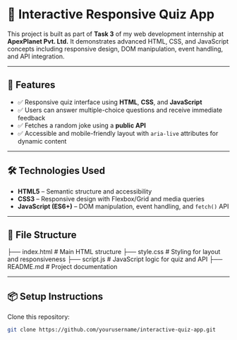# 🎯 Interactive Responsive Quiz App

This project is built as part of **Task 3** of my web development internship at **ApexPlanet Pvt. Ltd.** It demonstrates advanced HTML, CSS, and JavaScript concepts including responsive design, DOM manipulation, event handling, and API integration.

---

## 🚀 Features

- ✅ Responsive quiz interface using **HTML**, **CSS**, and **JavaScript**
- ✅ Users can answer multiple-choice questions and receive immediate feedback
- ✅ Fetches a random joke using a **public API**
- ✅ Accessible and mobile-friendly layout with `aria-live` attributes for dynamic content

---

## 🛠️ Technologies Used

- **HTML5** – Semantic structure and accessibility
- **CSS3** – Responsive design with Flexbox/Grid and media queries
- **JavaScript (ES6+)** – DOM manipulation, event handling, and `fetch()` API

---




## 📂 File Structure

├── index.html # Main HTML structure
├── style.css # Styling for layout and responsiveness
├── script.js # JavaScript logic for quiz and API
├── README.md # Project documentation

---

## 📦 Setup Instructions

 Clone this repository:
   ```bash
   git clone https://github.com/yourusername/interactive-quiz-app.git
